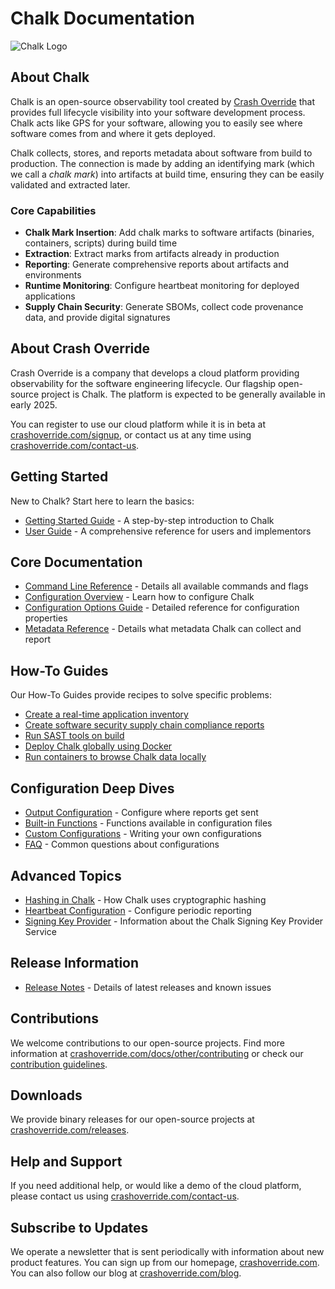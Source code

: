 # Chalk Documentation

![Chalk Logo](../pages/img/documentation.png)

## About Chalk

Chalk is an open-source observability tool created by [Crash Override](https://crashoverride.com) 
that provides full lifecycle visibility into your software development process. Chalk acts like GPS 
for your software, allowing you to easily see where software comes from and where it gets deployed.

Chalk collects, stores, and reports metadata about software from build to production. The connection
is made by adding an identifying mark (which we call a _chalk mark_) into artifacts at build time,
ensuring they can be easily validated and extracted later.

### Core Capabilities

- **Chalk Mark Insertion**: Add chalk marks to software artifacts (binaries, containers, scripts)
  during build time
- **Extraction**: Extract marks from artifacts already in production
- **Reporting**: Generate comprehensive reports about artifacts and environments
- **Runtime Monitoring**: Configure heartbeat monitoring for deployed applications
- **Supply Chain Security**: Generate SBOMs, collect code provenance data, and provide digital 
  signatures

## About Crash Override

Crash Override is a company that develops a cloud platform providing observability for the software 
engineering lifecycle. Our flagship open-source project is Chalk. The platform is expected to be 
generally available in early 2025.

You can register to use our cloud platform while it is in beta at 
[crashoverride.com/signup](https://crashoverride.com/signup), or contact us at any time using 
[crashoverride.com/contact-us](https://crashoverride.com/contact-us).

## Getting Started

New to Chalk? Start here to learn the basics:

- [Getting Started Guide](./chalk/getting-started.md) - A step-by-step introduction to Chalk
- [User Guide](./chalk/user-guide.md) - A comprehensive reference for users and implementors

## Core Documentation

- [Command Line Reference](./chalk/command-line.md) - Details all available commands and flags
- [Configuration Overview](./chalk/config-overview.md) - Learn how to configure Chalk
- [Configuration Options Guide](./chalk/config-overview/config-file.md) - Detailed reference for 
  configuration properties
- [Metadata Reference](./chalk/config-overview/metadata.md) - Details what metadata Chalk can 
  collect and report

## How-To Guides

Our How-To Guides provide recipes to solve specific problems:

- [Create a real-time application inventory](./how-to-guides/how-to-create-a-real-time-application-inventory.md)
- [Create software security supply chain compliance reports](./how-to-guides/how-to-create-software-security-supply-chain-compliance-reports-automatically.md)
- [Run SAST tools on build](./how-to-guides/how-to-automatically-run-sast-tools-on-build.md)
- [Deploy Chalk globally using Docker](./how-to-guides/how-to-deploy-chalk-globally-using-docker.md)
- [Run containers to browse Chalk data locally](./how-to-guides/how-to-run-containers-to-browse-chalk-data-locally.md)

## Configuration Deep Dives

- [Output Configuration](./chalk/config-overview/output-config.md) - Configure where reports get 
  sent
- [Built-in Functions](./chalk/config-overview/builtins.md) - Functions available in configuration 
  files
- [Custom Configurations](./chalk/config-overview/custom-config.md) - Writing your own 
  configurations
- [FAQ](./chalk/config-overview/faq.md) - Common questions about configurations

## Advanced Topics

- [Hashing in Chalk](./chalk/hashing.md) - How Chalk uses cryptographic hashing
- [Heartbeat Configuration](./chalk/heartbeat.md) - Configure periodic reporting
- [Signing Key Provider](./chalk/signing-key-provider.md) - Information about the Chalk Signing Key 
  Provider Service

## Release Information

- [Release Notes](./chalk/release-notes.md) - Details of latest releases and known issues

## Contributions

We welcome contributions to our open-source projects. Find more information at 
[crashoverride.com/docs/other/contributing](https://crashoverride.com/docs/other/contributing) or 
check our [contribution guidelines](./overview.md).

## Downloads

We provide binary releases for our open-source projects at [crashoverride.com/releases](https://crashoverride.com/downloads).

## Help and Support

If you need additional help, or would like a demo of the cloud platform, please contact us using 
[crashoverride.com/contact-us](https://crashoverride.com/contact-us).

## Subscribe to Updates

We operate a newsletter that is sent periodically with information about new product features. You 
can sign up from our homepage, [crashoverride.com](https://crashoverride.com). You can also follow 
our blog at [crashoverride.com/blog](https://crashoverride.com/blog).
